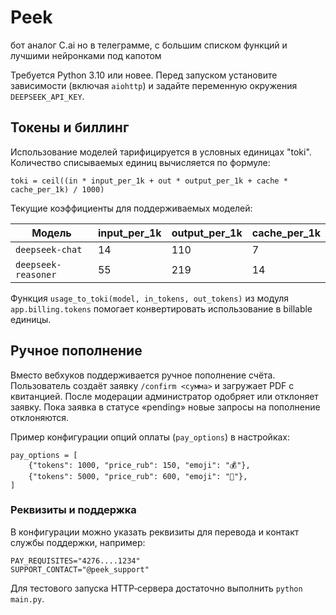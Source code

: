 # Peek
бот аналог C.ai но в телеграмме, с большим списком функций и лучшими нейронками под капотом

Требуется Python 3.10 или новее. Перед запуском установите зависимости (включая `aiohttp`) и задайте переменную окружения `DEEPSEEK_API_KEY`.

## Токены и биллинг

Использование моделей тарифицируется в условных единицах "toki". Количество
списываемых единиц вычисляется по формуле:

```
toki = ceil((in * input_per_1k + out * output_per_1k + cache * cache_per_1k) / 1000)
```

Текущие коэффициенты для поддерживаемых моделей:

| Модель             | input_per_1k | output_per_1k | cache_per_1k |
|--------------------|--------------|---------------|--------------|
| `deepseek-chat`    | 14           | 110           | 7            |
| `deepseek-reasoner`| 55           | 219           | 14           |

Функция `usage_to_toki(model, in_tokens, out_tokens)` из модуля
`app.billing.tokens` помогает конвертировать использование в billable единицы.

## Ручное пополнение

Вместо вебхуков поддерживается ручное пополнение счёта. Пользователь
создаёт заявку `/confirm <сумма>` и загружает PDF с квитанцией. После
модерации администратор одобряет или отклоняет заявку. Пока заявка в
статусе «pending» новые запросы на пополнение отклоняются.

Пример конфигурации опций оплаты (`pay_options`) в настройках:

```
pay_options = [
    {"tokens": 1000, "price_rub": 150, "emoji": "💰"},
    {"tokens": 5000, "price_rub": 600, "emoji": "💎"},
]
```

### Реквизиты и поддержка

В конфигурации можно указать реквизиты для перевода и контакт службы
поддержки, например:

```
PAY_REQUISITES="4276....1234"
SUPPORT_CONTACT="@peek_support"
```

Для тестового запуска HTTP‑сервера достаточно выполнить `python main.py`.

